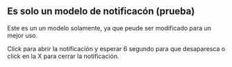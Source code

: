 ## Es solo un modelo de notificacón (prueba)

Este es un un modelo solamente, ya que peude ser modificado para un mejor uso.

Click para abrir la notificación y esperar 6 segundo para que desaparesca o click en la X para cerrar la notificación.
